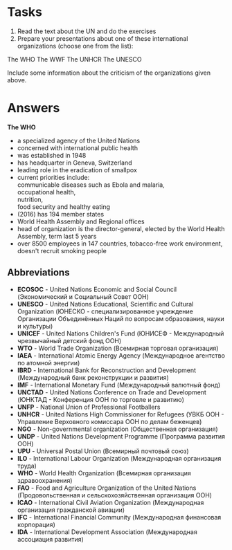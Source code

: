 # Tasks
1. Read the text about the UN and do the exercises
2. Prepare your presentations about one of these international organizations (choose one from the list): 

The WHO
The WWF
The UNHCR
The UNESCO

Include some information about the criticism of the organizations given above.

# Answers
**The WHO**

* a specialized agency of the United Nations
* concerned with international public health
* was established in 1948
* has headquarter in Geneva, Switzerland
* leading role in the eradication of smallpox
* current priorities include:  
    communicable diseases such as Ebola and malaria,  
    occupational health,  
    nutrition,  
    food security and healthy eating
* (2016) has 194 member states
* World Health Assembly and Regional offices
* head of organization is the director-general, elected by the World Health Assembly, term last 5 years
* over 8500 employees in 147 countries, tobacco-free work environment, doesn't recruit smoking people

## Abbreviations
* **ECOSOC** - United Nations Economic and Social Council (Экономический и Социальный Совет ООН)
* **UNESCO** - United Nations Educational, Scientific and Cultural Organization (ЮНЕСКО - специализированное учреждение Организации Объединённых Наций по вопросам образования, науки и культуры)
* **UNICEF** - United Nations Children's Fund (ЮНИСЕФ - Международный чрезвычайный детский фонд ООН)
* **WTO** - World Trade Organization (Всемирная торговая организация)
* **IAEA** - International Atomic Energy Agency (Международное агентство по атомной энергии)
* **IBRD** - International Bank for Reconstruction and Development (Международный банк реконструкции и развития)
* **IMF** - International Monetary Fund (Международный валютный фонд)
* **UNCTAD** - United Nations Conference on Trade and Development (ЮНКТАД - Конференция ООН по торговле и развитию)
* **UNFP** - National Union of Professional Footballers
* **UNHCR** - United Nations High Commissioner for Refugees (УВКБ ООН - Управление Верховного комиссара ООН по делам беженцев)
* **NGO** - Non-governmental organization (Общественная организация)
* **UNDP** - United Nations Development Programme (Программа развития ООН)
* **UPU** - Universal Postal Union (Всемирный почтовый союз)
* **ILO** - International Labour Organization (Международная организация труда)
* **WHO** - World Health Organization (Всемирная организация здравоохранения)
* **FAO** - Food and Agriculture Organization of the United Nations (Продовольственная и сельскохозяйственная организация ООН)
* **ICAO** - International Civil Aviation Organization (Международная организация гражданской авиации)
* **IFC** - International Financial Community (Международная финансовая корпорация)
* **IDA** - International Development Association (Международная ассоциация развития)

